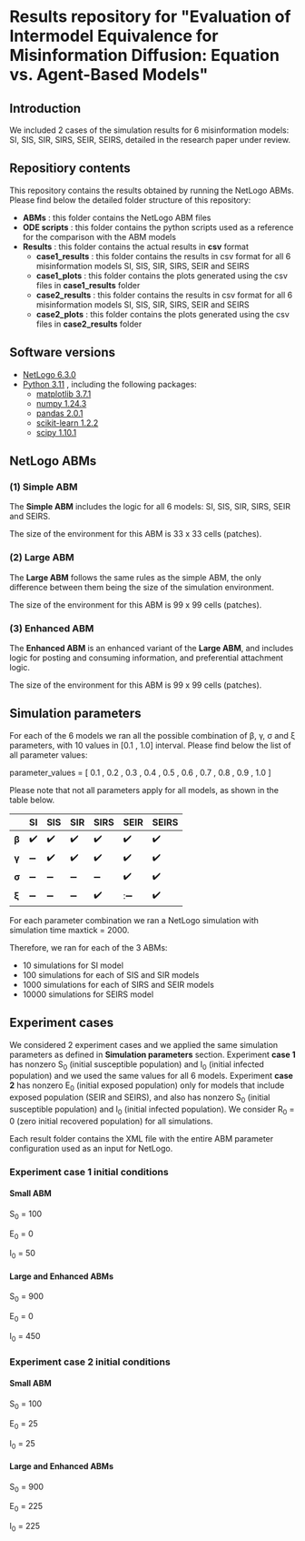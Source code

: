 # Results repository for "Evaluation of Intermodel Equivalence for Misinformation Diffusion: Equation vs. Agent-Based Models"

## Introduction

We included 2 cases of the simulation results for 6 misinformation models: SI, SIS, SIR, SIRS, SEIR, SEIRS, detailed in the research paper under review.

## Repositiory contents

This repository contains the results obtained by running the NetLogo ABMs. Please find below the detailed folder structure of this repository:

 * **ABMs** : this folder contains the NetLogo ABM files
 * **ODE scripts** : this folder contains the python scripts used as a reference for the comparison with the ABM models
 * **Results** : this folder contains the actual results in **csv** format
    * **case1_results** : this folder contains the results in csv format for all 6 misinformation models SI, SIS, SIR, SIRS, SEIR and SEIRS
   * **case1_plots** : this folder contains the plots generated using the csv files in **case1_results** folder
    * **case2_results** : this folder contains the results in csv format for all 6 misinformation models SI, SIS, SIR, SIRS, SEIR and SEIRS
   * **case2_plots** : this folder contains the plots generated using the csv files in **case2_results** folder

## Software versions
* [NetLogo 6.3.0](https://ccl.northwestern.edu/netlogo/6.3.0/)
* [Python 3.11](https://www.python.org/downloads/release/python-3110/) , including the following packages:
  * [matplotlib      3.7.1](https://matplotlib.org/3.7.1/index.html)
  * [numpy           1.24.3](https://numpy.org/doc/1.24/index.html)
  * [pandas          2.0.1](https://pandas.pydata.org/pandas-docs/version/2.0.1/index.html)
  * [scikit-learn    1.2.2](https://scikit-learn.org/1.2/)
  * [scipy           1.10.1](https://docs.scipy.org/doc/scipy-1.10.1/index.html)

## NetLogo ABMs

### (1) Simple ABM

The **Simple ABM** includes the logic for all 6 models: SI, SIS, SIR, SIRS, SEIR and SEIRS.

The size of the environment for this ABM is 33 x 33 cells (patches).

### (2) Large ABM

The **Large ABM** follows the same rules as the simple ABM, the only difference between them being the size of the simulation environment.

The size of the environment for this ABM is 99 x 99 cells (patches).

### (3) Enhanced ABM

The **Enhanced ABM** is an enhanced variant of the **Large ABM**, and includes logic for posting and consuming information, and preferential attachment logic.

The size of the environment for this ABM is 99 x 99 cells (patches).

## Simulation parameters

For each of the 6 models we ran all the possible combination of &#946;, &#947;, &#963; and &#958; parameters, with 10 values in [0.1 , 1.0] interval. Please find below the list of all parameter values:

parameter_values = [ 0.1 , 0.2 , 0.3 , 0.4 , 0.5 , 0.6 , 0.7 , 0.8 , 0.9 , 1.0 ]

Please note that not all parameters apply for all models, as shown in the table below.

|              | **SI**             | **SIS**            | **SIR**            | **SIRS**           | **SEIR**           | **SEIRS**          |
|--------------|--------------------|--------------------|--------------------|--------------------|--------------------|--------------------|
| **&#946;**  | :heavy_check_mark: | :heavy_check_mark: | :heavy_check_mark: | :heavy_check_mark: | :heavy_check_mark: | :heavy_check_mark: |
| **&#947;** | :heavy_minus_sign: | :heavy_check_mark: | :heavy_check_mark: | :heavy_check_mark: | :heavy_check_mark: | :heavy_check_mark: |
| **&#963;** | :heavy_minus_sign: | :heavy_minus_sign: | :heavy_minus_sign: | :heavy_minus_sign: | :heavy_check_mark: | :heavy_check_mark: |
| **&#958;**    | :heavy_minus_sign: | :heavy_minus_sign: | :heavy_minus_sign: | :heavy_check_mark: | ::heavy_minus_sign: | :heavy_check_mark: |

For each parameter combination we ran a NetLogo simulation with simulation time maxtick = 2000.

Therefore, we ran for each of the 3 ABMs:
* 10 simulations for SI model
* 100 simulations for each of SIS and SIR models
* 1000 simulations for each of SIRS and SEIR models
* 10000 simulations for SEIRS model



## Experiment cases

We considered 2 experiment cases and we applied the same simulation parameters as defined in **Simulation parameters** section.
Experiment **case 1** has nonzero S<sub>0</sub> (initial susceptible population) and I<sub>0</sub> (initial infected population) and we used the same values for all 6 models. Experiment **case 2** has nonzero E<sub>0</sub> (initial exposed population) only for models that include exposed population (SEIR and SEIRS), and also has nonzero S<sub>0</sub> (initial susceptible population) and I<sub>0</sub> (initial infected population). We consider R<sub>0</sub> = 0 (zero initial recovered population) for all simulations.

Each result folder contains the XML file with the entire ABM parameter configuration used as an input for NetLogo.

### Experiment case 1 initial conditions

#### Small ABM

S<sub>0</sub> = 100

E<sub>0</sub> = 0

I<sub>0</sub> = 50


#### Large and Enhanced ABMs

S<sub>0</sub> = 900

E<sub>0</sub> = 0

I<sub>0</sub> = 450


### Experiment case 2  initial conditions

#### Small ABM

S<sub>0</sub> = 100

E<sub>0</sub> = 25

I<sub>0</sub> = 25


#### Large and Enhanced ABMs

S<sub>0</sub> = 900

E<sub>0</sub> = 225

I<sub>0</sub> = 225




